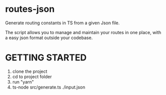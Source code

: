 # routes-json
Generate routing constants in TS from a given Json file.

The script allows you to manage and maintain your routes in one place,
with a easy json format outside your codebase.

# GETTING STARTED
1. clone the project
2. cd to project folder
3. run "yarn"
4. ts-node src/generate.ts ./input.json
